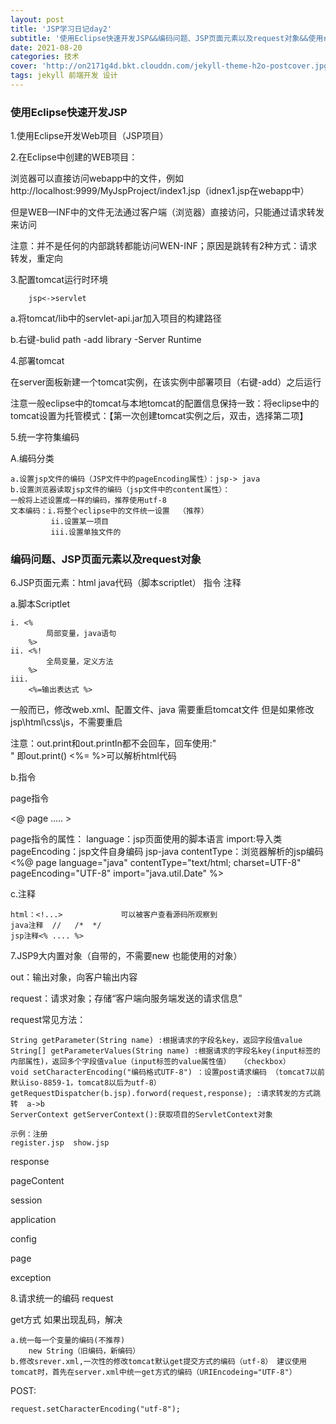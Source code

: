 ```yaml
---
layout: post
title: 'JSP学习日记day2'
subtitle: '使用Eclipse快速开发JSP&&编码问题、JSP页面元素以及request对象&&使用request对象实现注册实例，请求方式的编码问题'
date: 2021-08-20
categories: 技术
cover: 'http://on2171g4d.bkt.clouddn.com/jekyll-theme-h2o-postcover.jpg'
tags: jekyll 前端开发 设计
---
```


### 使用Eclipse快速开发JSP

1.使用Eclipse开发Web项目（JSP项目）

2.在Eclipse中创建的WEB项目：

浏览器可以直接访问webapp中的文件，例如http://localhost:9999/MyJspProject/index1.jsp（idnex1.jsp在webapp中）

但是WEB—INF中的文件无法通过客户端（浏览器）直接访问，只能通过请求转发来访问

注意：并不是任何的内部跳转都能访问WEN-INF；原因是跳转有2种方式：请求转发，重定向

3.配置tomcat运行时环境

		jsp<->servlet

a.将tomcat/lib中的servlet-api.jar加入项目的构建路径

b.右键-bulid path -add library -Server Runtime

4.部署tomcat

在server面板新建一个tomcat实例，在该实例中部署项目（右键-add）之后运行

注意一般eclipse中的tomcat与本地tomcat的配置信息保持一致：将eclipse中的tomcat设置为托管模式：【第一次创建tomcat实例之后，双击，选择第二项】

5.统一字符集编码

A.编码分类

	a.设置jsp文件的编码（JSP文件中的pageEncoding属性）：jsp-> java
	b.设置浏览器读取jsp文件的编码（jsp文件中的content属性）：
	一般将上述设置成一样的编码，推荐使用utf-8
	文本编码：i.将整个eclipse中的文件统一设置  （推荐）
		     ii.设置某一项目	
		     iii.设置单独文件的

### 编码问题、JSP页面元素以及request对象

6.JSP页面元素：html java代码（脚本scriptlet） 指令 注释

a.脚本Scriptlet
		
	i. <% 
			局部变量，java语句
		%>
	ii. <%!
			全局变量，定义方法
		%>
	iii. 
		<%=输出表达式 %>

一般而已，修改web.xml、配置文件、java 需要重启tomcat文件 但是如果修改jsp\html\css\js，不需要重启

注意：out.print和out.println都不会回车，回车使用:"<br/>" 即out.print()  <%= %>可以解析html代码

b.指令

page指令

<@ page ..... >

page指令的属性：
	language：jsp页面使用的脚本语言
	import:导入类
	pageEncoding：jsp文件自身编码 jsp-java
	contentType：浏览器解析的jsp编码
	<%@ page language="java" contentType="text/html; charset=UTF-8"
	    pageEncoding="UTF-8" import="java.util.Date" %>

c.注释
	
	html：<!...>	            可以被客户查看源码所观察到
	java注释  //   /*  */
	jsp注释<% .... %>
	

7.JSP9大内置对象（自带的，不需要new 也能使用的对象）

out：输出对象，向客户输出内容

request：请求对象；存储“客户端向服务端发送的请求信息”

request常见方法：

	String getParameter(String name) :根据请求的字段名key，返回字段值value
	String[] getParameterValues(String name) :根据请求的字段名key(input标签的内部属性)，返回多个字段值value（input标签的value属性值）  （checkbox）
	void setCharacterEncoding("编码格式UTF-8") ：设置post请求编码 （tomcat7以前默认iso-8859-1，tomcat8以后为utf-8）
	getRequestDispatcher(b.jsp).forword(request,response); :请求转发的方式跳转  a->b
	ServerContext getServerContext():获取项目的ServletContext对象

	示例：注册
	register.jsp  show.jsp
	

response

pageContent

session

application	

config

page

exception

8.请求统一的编码 request

get方式 如果出现乱码，解决
	
	a.统一每一个变量的编码(不推荐)
		new String（旧编码，新编码）
	b.修改srever.xml,一次性的修改tomcat默认get提交方式的编码（utf-8） 建议使用tomcat时，首先在server.xml中统一get方式的编码（URIEncodeing="UTF-8"）

POST:
	
	request.setCharacterEncoding("utf-8");
